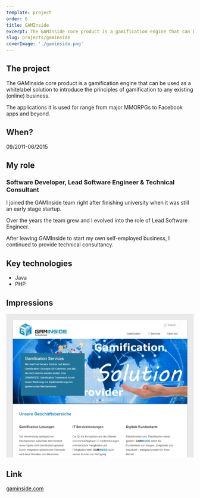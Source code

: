 ```yaml
---
template: project
order: 6
title: GAMInside
excerpt: The GAMInside core product is a gamification engine that can be used as a whitelabel solution to introduce the principles of gamification to any existing (online) business.
slug: projects/gaminside
coverImage: './gaminside.png'
---
```

## The project

The GAMInside core product is a gamification engine that can be used as a whitelabel solution to introduce the principles of gamification to any existing (online) business.

The applications it is used for range from major MMORPGs to Facebook apps and beyond.

## When?

09/2011-06/2015

## My role

### Software Developer, Lead Software Engineer & Technical Consultant

I joined the GAMInside team right after finishing university when it was still an early stage startup.

Over the years the team grew and I evolved into the role of Lead Software Engineer.

After leaving GAMInside to start my own self-employed business, I continued to provide technical consultancy.

## Key technologies

* Java
* PHP

## Impressions

![GAMInside website screenshot](gaminside.png "GAMInside website screenshot")

## Link

<a target="_blank" href="https://www.gaminside.com">gaminside.com</a>